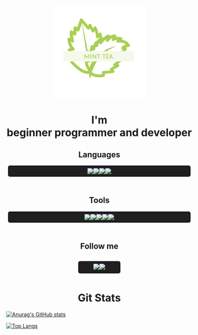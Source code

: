 <html>
<head>
</head>
<body>
<p style="text-align: center;"><img src="assets\minttea.png" width="50%"></p>

<h1 style="text-align: center;">I'm<br> beginner programmer and developer</h1>

<h2 align="center">Languages</h2>
<div style="border: 2px solid #101010;
border-radius: 5px;
margin: 5px;
padding: 5px;
background-color: #202020;
position: reletive;
display: flex;
aling-items: center;
justify-content: center;">
<img src="https://img.icons8.com/color/48/000000/python--v1.png"/>
<img src="https://img.icons8.com/color/48/000000/html-5--v1.png"/>
<img src="https://img.icons8.com/color/48/000000/css3.png"/>
<img src="https://img.icons8.com/color/48/000000/javascript--v1.png"/>


</div>
<br>

<h2 align="center">Tools</h2>
<div style="border: 2px solid #101010;
border-radius: 5px;
margin: 5px;
padding: 5px;
background-color: #202020;
position: reletive;
display: flex;
aling-items: center;
justify-content: center;">
<img src="https://img.icons8.com/color/50/000000/visual-studio-code-2019.png"/>

<img src="https://img.icons8.com/color/48/000000/pycharm.png"/>
<img src="https://img.icons8.com/color/48/000000/intellij-idea.png"/>
<img src="https://img.icons8.com/officel/45/000000/java-eclipse.png"/>
<img src="https://img.icons8.com/fluent/48/000000/sublime-text.png"/>
</div>

<br>

<h2 style="text-align: center;">Follow me</h2>
<div style="
border-radius: 5px;
margin: 5px;
padding: 5px;
position: reletive;
display: flex;
aling-items: center;
justify-content: center;">
<div style="border: 2px solid #101010;
width: 100px;
border-radius: 5px;
margin: 5px;
padding: 5px;
background-color: #202020;
position: reletive;
display: flex;
aling-items: center;
justify-content: center;
">
<a href="https://vk.com/eeveewasnottaken" target="_blank"><img src="https://img.icons8.com/color/48/000000/vk-circled.png"/></a>
<a href="https://twitter.com/MintTea2077" target="_blank"><img src="https://img.icons8.com/color/48/000000/twitter-circled.png"/></a>
</div>
</div>

<h1 style="text-align: center;">Git Stats</h1>
</body>
</html>

[![Anurag's GitHub stats](https://github-readme-stats.vercel.app/api?username=xMintTea&show_icons=true&theme=dracula&)](https://github.com/anuraghazra/github-readme-stats)


[![Top Langs](https://github-readme-stats.vercel.app/api/top-langs/?username=XMintTea&show_icons=true&theme=dracula&)](https://github.com/anuraghazra/github-readme-stats)


